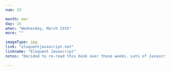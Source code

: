 ```yaml
---
num: 25

month: mar
day: 15
when: "Wednesday, March 15th"
more: ""

imageType: jpg
link: "eloquentjavascript.net"
linkname: "Eloquent Javascript"
notes: "Decided to re-read this book over these weeks. Lots of Javascript goodness explained clearly that makes this a great refresher."

---
```

